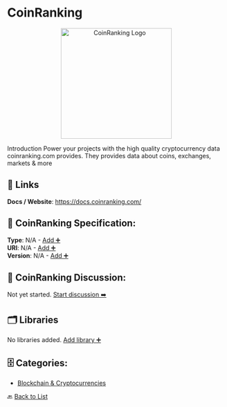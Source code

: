 # CoinRanking
<p align="center">
    <img width="256" src="https://raw.githubusercontent.com/apis-list/apis-list/main/apis/coinranking/logo.png" alt="CoinRanking Logo"/>
</p>
Introduction Power your projects with the high quality cryptocurrency data coinranking.com provides. They provides data about coins, exchanges, markets & more

##  🔗 Links
**Docs / Website**: https://docs.coinranking.com/

## 🧬 CoinRanking Specification:
**Type**: N/A - [Add ➕](https://github.com/apis-list/apis-list/edit/main/apis/coinranking/coinranking.yaml)  
**URI**: N/A - [Add ➕](https://github.com/apis-list/apis-list/edit/main/apis/coinranking/coinranking.yaml)  
**Version**: N/A - [Add ➕](https://github.com/apis-list/apis-list/edit/main/apis/coinranking/coinranking.yaml)

## 💬 CoinRanking Discussion:
Not yet started. [Start discussion ➡️](https://github.com/apis-list/apis-list/discussions/new)

## 🗂️ Libraries

No libraries added. [Add library ➕](https://github.com/apis-list/apis-list/edit/main/apis/coinranking/coinranking.yaml)    


## 🗄️ Categories:
- [Blockchain & Cryptocurrencies](https://github.com/apis-list/apis-list#blockchain--cryptocurrencies-)

🔙  [Back to List](https://github.com/apis-list/apis-list)
